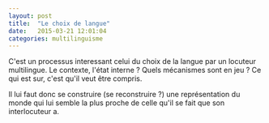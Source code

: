 ```yaml
---
layout: post
title:  "Le choix de langue"
date:   2015-03-21 12:01:04
categories: multilinguisme
---
```

C'est un processus interessant celui du choix de la langue  par un
locuteur multilingue. Le contexte, l'état interne ? Quels mécanismes
sont en jeu ? Ce qui est sur, c'est qu'il veut être compris. 

Il lui faut donc se construire (se reconstruire ?) une
représentation du monde qui lui semble la plus proche de celle qu'il
se fait que son interlocuteur a.



